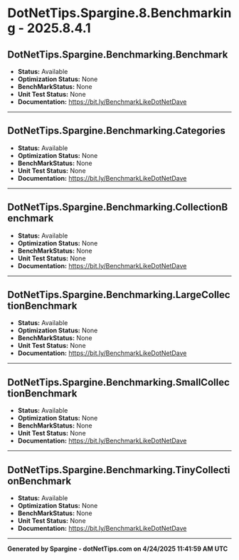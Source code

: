 # DotNetTips.Spargine.8.Benchmarking - 2025.8.4.1

## DotNetTips.Spargine.Benchmarking.Benchmark

* **Status:** Available
* **Optimization Status:** None
* **BenchMarkStatus:** None
* **Unit Test Status:** None
* **Documentation:** https://bit.ly/BenchmarkLikeDotNetDave

*****
## DotNetTips.Spargine.Benchmarking.Categories

* **Status:** Available
* **Optimization Status:** None
* **BenchMarkStatus:** None
* **Unit Test Status:** None
* **Documentation:** https://bit.ly/BenchmarkLikeDotNetDave

*****
## DotNetTips.Spargine.Benchmarking.CollectionBenchmark

* **Status:** Available
* **Optimization Status:** None
* **BenchMarkStatus:** None
* **Unit Test Status:** None
* **Documentation:** https://bit.ly/BenchmarkLikeDotNetDave

*****
## DotNetTips.Spargine.Benchmarking.LargeCollectionBenchmark

* **Status:** Available
* **Optimization Status:** None
* **BenchMarkStatus:** None
* **Unit Test Status:** None
* **Documentation:** https://bit.ly/BenchmarkLikeDotNetDave

*****
## DotNetTips.Spargine.Benchmarking.SmallCollectionBenchmark

* **Status:** Available
* **Optimization Status:** None
* **BenchMarkStatus:** None
* **Unit Test Status:** None
* **Documentation:** https://bit.ly/BenchmarkLikeDotNetDave

*****
## DotNetTips.Spargine.Benchmarking.TinyCollectionBenchmark

* **Status:** Available
* **Optimization Status:** None
* **BenchMarkStatus:** None
* **Unit Test Status:** None
* **Documentation:** https://bit.ly/BenchmarkLikeDotNetDave

*****
**Generated by Spargine - dotNetTips.com on 4/24/2025 11:41:59 AM UTC**
